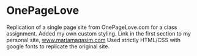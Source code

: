 # OnePageLove
Replication of a single page site from OnePageLove.com for a class assignment. Added my own custom styling. 
Link in the first section to my personal site, www.mariamaqasim.com
Used strictly HTML/CSS with google fonts to replicate the original site. 
